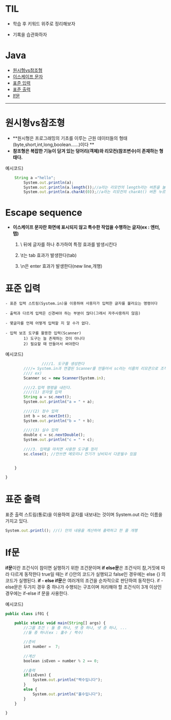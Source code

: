 # TIL

- 학습 후 키워드 위주로 정리해보자  

- 기록을 습관화하자  

# Java
  - [ 원시형vs참조형](#원시형vs참조형)
  - [이스케이프 문자](#escape-sequence)
  - [표준 입력](#표준-입력)
  - [표준 출력](#표준-출력)
  - [If문](#if문)
-------------------------


# 원시형vs참조형 

 - **원시형은 프로그래밍의 기초를 이루는 근원 데이터들의 형태(byte,short,int,long,boolean......)이다 **
 - **참조형은 복잡한 기능이 담겨 있는 덩어리(객체)와 리모컨(참조변수)이 존재하는 형태다.**

예시코드) 
```js
    String a ="hello"; 
		System.out.println(a);
		System.out.println(a.length());//a라는 리모컨의 length라는 버튼을 눌러라라는 뜻(원시형에서는 절대불가)
		System.out.println(a.charAt(0));//a라는 리모컨의 charAt() 버튼 누르면서 0 전해줘라!
   ```

# Escape sequence

- **이스케이프 문자란 화면에 표시되지 않고 특수한 작업을 수행하는 글자(ex : 엔터,탭)**
    
    1.  \ 뒤에 글자를 하나 추가하여 특정 효과를 발생시킨다
	  
    2.  \t는 tab 효과가 발생한다(tab)
    
    3.  \n은 enter 효과가 발생한다(new line,개행)

# 표준 입력

    - 표준 입력 스트림(System.in)을 이용하여 사용자가 입력한 글자를 불러오는 명령이다 
	
    - 출력과 다르게 입력은 신경써야 하는 부분이 많다(그래서 자주사용하지 않음)
	
    - 몇글자를 언제 어떻게 입력할 지 알 수가 없다.
   
    - 입력 보조 도구를 활용한 입력(Scanner)
		    1) 도구는 늘 존재하는 것이 아니다
		    2) 필요할 때 만들어서 써야한다
  
예시코드)
```js
                ////1. 도구를 생성한다
		////= System.in과 연결된 Scanner를 만들어서 sc라는 이름의 리모콘으로 조작할 수 있게 준비해놔라(객체생성)
		//// ex)
		Scanner sc = new Scanner(System.in);
		
		////2.입력 명령을 내린다.
		////(1) 문자열 입력
		String a = sc.next();
		System.out.println("a = " + a);
	
		////(2) 정수 입력
		int b = sc.nextInt();
		System.out.println("b = " + b);
	
		////(3) 실수 입력
		double c = sc.nextDouble();
		System.out.println("c = " + c);
	
		////3. 입력을 마치면 사용한 도구를 정리
		sc.close(); //안쓰면 메모리나 전기가 낭비되서 다운될수 있음
		
		
	}

}
```


# 표준 출력

표준 출력 스트림(통로)을 이용하여 글자를 내보내는 것이며 System.out 라는 이름을 가지고 있다.

```js
System.out.printl(); //() 안의 내용을 계산하여 출력하고 한 줄 개행
```

# If문

**if문**이란 조건식이 참이면 실행하기 위한 조건문이며 **if else문**은 조건식이 참,거짓에 따라 다르게 동작한다
	true일 때는 if {}안의 코드가 실행되고 false인 경우에는 else {} 의 코드가 실행된다. **if - else if문**은 여러개의 조건을 순차적으로 판단하여 동작한다. if - else문은 두가지 경우 중 하나가 수행되는 구조이며 처리해야 할 조건식이 3개 이상인 경우에는 if-else if 문을 사용한다.

예시코드)
```js
public class if01 {

	public static void main(String[] args) {
		//그룹 조건 : 둘 중 하나, 셋 중 하나, 넷 중 하나, ...
		//둘 중 하나(ex : 홀수 / 짝수)
		
		//준비
		int number =  7;
	
		//계산
		boolean isEven = number % 2 == 0;
		
		//출력
		if(isEven) {
			System.out.println("짝수입니다");
		} 
		else {
			System.out.println("홀수입니다");
		}
	}

}
```
